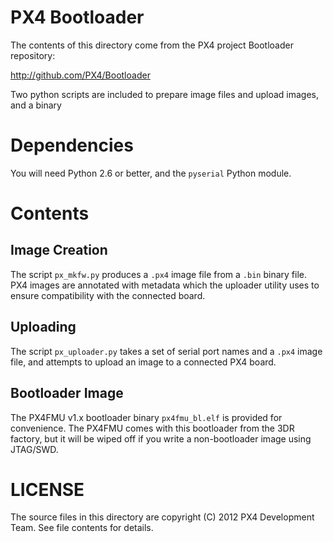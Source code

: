 # PX4 Bootloader

The contents of this directory come from the PX4 project Bootloader
repository:

http://github.com/PX4/Bootloader

Two python scripts are included to prepare image files and upload images,
and a binary 

# Dependencies

You will need Python 2.6 or better, and the `pyserial` Python module.

# Contents

## Image Creation

The script `px_mkfw.py` produces a `.px4` image file from a `.bin` binary file.
PX4 images are annotated with metadata which the uploader utility uses to ensure
compatibility with the connected board.

## Uploading

The script `px_uploader.py` takes a set of serial port names and a `.px4` image
file, and attempts to upload an image to a connected PX4 board.

## Bootloader Image

The PX4FMU v1.x bootloader binary `px4fmu_bl.elf` is provided for convenience.
The PX4FMU comes with this bootloader from the 3DR factory, but it will be wiped
off if you write a non-bootloader image using JTAG/SWD.

# LICENSE

The source files in this directory are copyright (C) 2012 PX4 Development Team.
See file contents for details.

